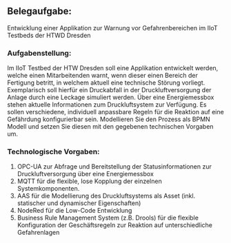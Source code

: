 ## Belegaufgabe:
Entwicklung einer Applikation zur Warnung vor Gefahrenbereichen im IIoT Testbeds der HTWD Dresden

### Aufgabenstellung: 
Im IIoT Testbed der HTW Dresden soll eine Applikation entwickelt werden, welche einen Mitarbeitenden warnt, wenn dieser einen Bereich der Fertigung betritt, in welchem aktuell eine technische Störung vorliegt. Exemplarisch soll hierfür ein Druckabfall in der Druckluftversorgung der Anlage durch eine Leckage simuliert werden. Über eine Energiemessbox stehen aktuelle Informationen zum Druckluftsystem zur Verfügung. Es sollen verschiedene, individuell anpassbare Regeln für die Reaktion auf eine Gefährdung konfigurierbar sein. Modellieren Sie den Prozess als BPMN Modell und setzen Sie diesen mit den gegebenen technischen Vorgaben um.

### Technologische Vorgaben:
1. OPC-UA zur Abfrage und Bereitstellung der Statusinformationen zur Druckluftversorgung über eine Energiemessbox
2. MQTT für die flexible, lose Kopplung der einzelnen Systemkomponenten.
3. AAS für die Modellierung des Druckluftsystems als Asset (inkl. statischer und dynamischer Eigenschaften)
4. NodeRed für die Low-Code Entwicklung
5. Business Rule Management System (z.B. Drools) für die flexible Konfiguration der Geschäftsregeln zur Reaktion auf unterschiedliche Gefahrenlagen